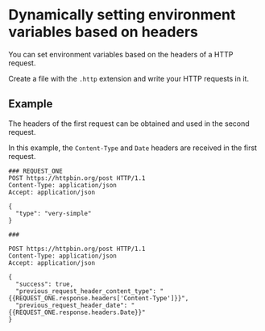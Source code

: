 # Dynamically setting environment variables based on headers

You can set environment variables based on the headers of a HTTP request.

Create a file with the `.http` extension and write your HTTP requests in it.

## Example

The headers of the first request can be obtained and used in the second request.

In this example, the `Content-Type` and `Date` headers are
received in the first request.

```http title="simple.http"
### REQUEST_ONE
POST https://httpbin.org/post HTTP/1.1
Content-Type: application/json
Accept: application/json

{
  "type": "very-simple"
}

###

POST https://httpbin.org/post HTTP/1.1
Content-Type: application/json
Accept: application/json

{
  "success": true,
  "previous_request_header_content_type": "{{REQUEST_ONE.response.headers['Content-Type']}}",
  "previous_request_header_date": "{{REQUEST_ONE.response.headers.Date}}"
}
```
